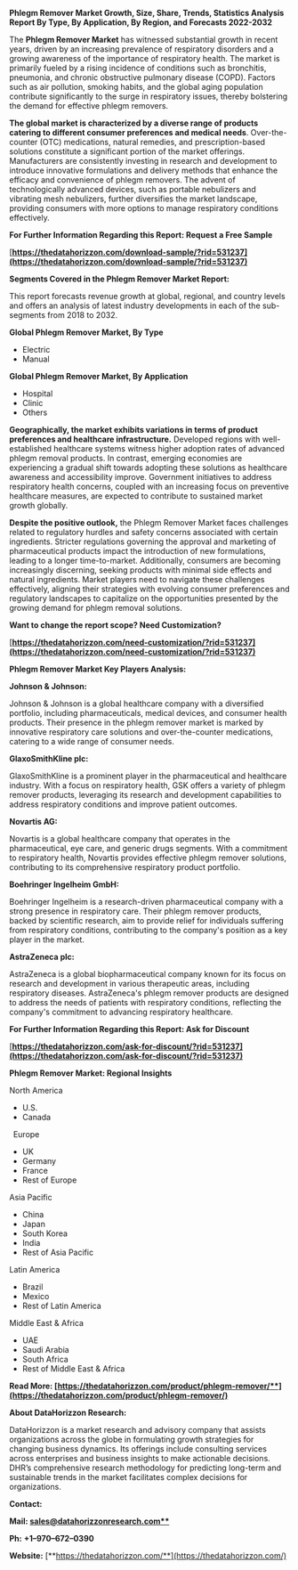 ﻿**Phlegm Remover Market Growth, Size, Share, Trends, Statistics Analysis Report By Type, By Application, By Region, and Forecasts 2022-2032**

The **Phlegm Remover Market** has witnessed substantial growth in recent years, driven by an increasing prevalence of respiratory disorders and a growing awareness of the importance of respiratory health. The market is primarily fueled by a rising incidence of conditions such as bronchitis, pneumonia, and chronic obstructive pulmonary disease (COPD). Factors such as air pollution, smoking habits, and the global aging population contribute significantly to the surge in respiratory issues, thereby bolstering the demand for effective phlegm removers.

**The global market is characterized by a diverse range of products catering to different consumer preferences and medical needs**. Over-the-counter (OTC) medications, natural remedies, and prescription-based solutions constitute a significant portion of the market offerings. Manufacturers are consistently investing in research and development to introduce innovative formulations and delivery methods that enhance the efficacy and convenience of phlegm removers. The advent of technologically advanced devices, such as portable nebulizers and vibrating mesh nebulizers, further diversifies the market landscape, providing consumers with more options to manage respiratory conditions effectively.  

**For Further Information Regarding this Report: Request a Free Sample**	

[**https://thedatahorizzon.com/download-sample/?rid=531237](https://thedatahorizzon.com/download-sample/?rid=531237)** 

**Segments Covered in the Phlegm Remover Market Report:**

This report forecasts revenue growth at global, regional, and country levels and offers an analysis of latest industry developments in each of the sub-segments from 2018 to 2032.

**Global Phlegm Remover Market, By Type**

- Electric
- Manual

**Global Phlegm Remover Market, By Application**

- Hospital
- Clinic
- Others

**Geographically, the market exhibits variations in terms of product preferences and healthcare infrastructure.** Developed regions with well-established healthcare systems witness higher adoption rates of advanced phlegm removal products. In contrast, emerging economies are experiencing a gradual shift towards adopting these solutions as healthcare awareness and accessibility improve. Government initiatives to address respiratory health concerns, coupled with an increasing focus on preventive healthcare measures, are expected to contribute to sustained market growth globally. 

**Despite the positive outlook,** the Phlegm Remover Market faces challenges related to regulatory hurdles and safety concerns associated with certain ingredients. Stricter regulations governing the approval and marketing of pharmaceutical products impact the introduction of new formulations, leading to a longer time-to-market. Additionally, consumers are becoming increasingly discerning, seeking products with minimal side effects and natural ingredients. Market players need to navigate these challenges effectively, aligning their strategies with evolving consumer preferences and regulatory landscapes to capitalize on the opportunities presented by the growing demand for phlegm removal solutions.

**Want to change the report scope? Need Customization?**

[**https://thedatahorizzon.com/need-customization/?rid=531237](https://thedatahorizzon.com/need-customization/?rid=531237)** 

**Phlegm Remover Market Key Players Analysis:** 

**Johnson & Johnson:**

Johnson & Johnson is a global healthcare company with a diversified portfolio, including pharmaceuticals, medical devices, and consumer health products. Their presence in the phlegm remover market is marked by innovative respiratory care solutions and over-the-counter medications, catering to a wide range of consumer needs.

**GlaxoSmithKline plc:**

GlaxoSmithKline is a prominent player in the pharmaceutical and healthcare industry. With a focus on respiratory health, GSK offers a variety of phlegm remover products, leveraging its research and development capabilities to address respiratory conditions and improve patient outcomes.

**Novartis AG:**

Novartis is a global healthcare company that operates in the pharmaceutical, eye care, and generic drugs segments. With a commitment to respiratory health, Novartis provides effective phlegm remover solutions, contributing to its comprehensive respiratory product portfolio.

**Boehringer Ingelheim GmbH:**

Boehringer Ingelheim is a research-driven pharmaceutical company with a strong presence in respiratory care. Their phlegm remover products, backed by scientific research, aim to provide relief for individuals suffering from respiratory conditions, contributing to the company's position as a key player in the market.

**AstraZeneca plc:**

AstraZeneca is a global biopharmaceutical company known for its focus on research and development in various therapeutic areas, including respiratory diseases. AstraZeneca's phlegm remover products are designed to address the needs of patients with respiratory conditions, reflecting the company's commitment to advancing respiratory healthcare.

**For Further Information Regarding this Report: Ask for Discount**	

[**https://thedatahorizzon.com/ask-for-discount/?rid=531237](https://thedatahorizzon.com/ask-for-discount/?rid=531237)** 

**Phlegm Remover Market: Regional Insights**

North America

- U.S.
- Canada

` `Europe

- UK
- Germany
- France
- Rest of Europe

Asia Pacific

- China
- Japan
- South Korea
- India
- Rest of Asia Pacific

Latin America

- Brazil
- Mexico
- Rest of Latin America

Middle East & Africa

- UAE
- Saudi Arabia
- South Africa
- Rest of Middle East & Africa

**Read More: [https://thedatahorizzon.com/product/phlegm-remover/**](https://thedatahorizzon.com/product/phlegm-remover/)** 

**About DataHorizzon Research:**

DataHorizzon is a market research and advisory company that assists organizations across the globe in formulating growth strategies for changing business dynamics. Its offerings include consulting services across enterprises and business insights to make actionable decisions. DHR’s comprehensive research methodology for predicting long-term and sustainable trends in the market facilitates complex decisions for organizations.

**Contact:**

**Mail: [sales@datahorizzonresearch.com**](mailto:sales@datahorizzonresearch.com)**

**Ph:** **+1–970–672–0390**

**Website:** [**https://thedatahorizzon.com/**](https://thedatahorizzon.com/)

